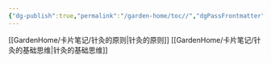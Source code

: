 ```yaml
---
{"dg-publish":true,"permalink":"/garden-home/toc//","dgPassFrontmatter":true}
---
```


[[GardenHome/卡片笔记/针灸的原则\|针灸的原则]]
[[GardenHome/卡片笔记/针灸的基础思维\|针灸的基础思维]]
